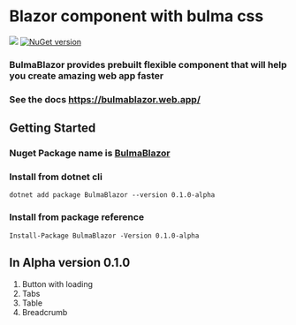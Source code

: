 # Blazor component with bulma css

![](https://github.com/MihirJayavant/bulma-blazor/workflows/build/badge.svg) [![NuGet version](https://badge.fury.io/nu/bulmablazor.svg)](https://badge.fury.io/nu/bulmablazor)

### BulmaBlazor provides prebuilt flexible component that will help you create amazing web app faster
### See the docs https://bulmablazor.web.app/

## Getting Started

### Nuget Package name is [BulmaBlazor](https://www.nuget.org/packages/BulmaBlazor)
 

### Install from dotnet cli
```
dotnet add package BulmaBlazor --version 0.1.0-alpha
```

### Install from package reference
```
Install-Package BulmaBlazor -Version 0.1.0-alpha
```

## In Alpha version 0.1.0

1. Button with loading
2. Tabs
3. Table
4. Breadcrumb

